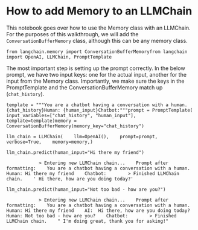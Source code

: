 How to add Memory to an LLMChain
================================

This notebook goes over how to use the Memory class with an LLMChain. For the purposes of this walkthrough, we will add the `ConversationBufferMemory` class, although this can be any memory class.

    from langchain.memory import ConversationBufferMemoryfrom langchain import OpenAI, LLMChain, PromptTemplate

The most important step is setting up the prompt correctly. In the below prompt, we have two input keys: one for the actual input, another for the input from the Memory class. Importantly, we make sure the keys in the PromptTemplate and the ConversationBufferMemory match up (`chat_history`).

    template = """You are a chatbot having a conversation with a human.{chat_history}Human: {human_input}Chatbot:"""prompt = PromptTemplate(    input_variables=["chat_history", "human_input"], template=template)memory = ConversationBufferMemory(memory_key="chat_history")

    llm_chain = LLMChain(    llm=OpenAI(),    prompt=prompt,    verbose=True,    memory=memory,)

    llm_chain.predict(human_input="Hi there my friend")

                > Entering new LLMChain chain...    Prompt after formatting:    You are a chatbot having a conversation with a human.            Human: Hi there my friend    Chatbot:        > Finished LLMChain chain.    ' Hi there, how are you doing today?'

    llm_chain.predict(human_input="Not too bad - how are you?")

                > Entering new LLMChain chain...    Prompt after formatting:    You are a chatbot having a conversation with a human.            Human: Hi there my friend    AI:  Hi there, how are you doing today?    Human: Not too bad - how are you?    Chatbot:        > Finished LLMChain chain.    " I'm doing great, thank you for asking!"